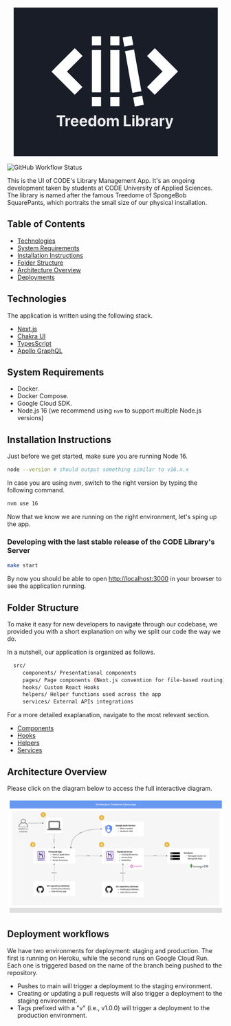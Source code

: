 <p align="center">
  <a
    href="https://code-library-client-swguw3y6sa-ey.a.run.app/"
    target="_blank"
  >
    <img src="assets/logo.png" alt="Treesome Library logo">
  </a>
</p>

![GitHub Workflow Status](https://github.com/the-library-guild/code-library-app/actions/workflows/validation.yml/badge.svg)

This is the UI of CODE's Library Management App.
It's an ongoing development taken by students at CODE University of Applied Sciences.
The library is named after the famous Treedome of SpongeBob SquarePants, which portraits the small size of our physical installation.

## Table of Contents

- [Technologies](#technologies)
- [System Requirements](#system-requirements)
- [Installation Instructions](#installation-instructions)
- [Folder Structure](#folder-structure)
- [Architecture Overview](#architecture-overview)
- [Deployments](#deployment-workflows)

## Technologies

The application is written using the following stack.

- [Next.js](https://nextjs.org/)
- [Chakra UI](https://chakra-ui.com/)
- [TypesScript](https://www.typescriptlang.org/)
- [Apollo GraphQL](https://www.apollographql.com/)

## System Requirements

- Docker.
- Docker Compose.
- Google Cloud SDK.
- Node.js 16 (we recommend using `nvm` to support multiple Node.js versions)

## Installation Instructions

Just before we get started, make sure you are running Node 16.

```bash
node --version # should output something similar to v16.x.x
```

In case you are using nvm, switch to the right version by typing the following command.

```bash
nvm use 16
```

Now that we know we are running on the right environment, let's sping up the app.

### Developing with the last stable release of the CODE Library's Server

```bash
make start
```

By now you should be able to open [http://localhost:3000](http://localhost:3000) in your browser to see the application running.

## Folder Structure

To make it easy for new developers to navigate through our codebase, we provided you with a short explanation on why we split our code the way we do.

In a nutshell, our application is organized as follows.

```bash
  src/
     components/ Presentational components
     pages/ Page components (Next.js convention for file-based routing)
     hooks/ Custom React Hooks
     helpers/ Helper functions used across the app
     services/ External APIs integrations
```

For a more detailed exaplanation, navigate to the most relevant section.

- [Components](./src/components/README.md)
- [Hooks](./src/hooks/README.md)
- [Helpers](./src/helpers/README.md)
- [Services](./src/services/README.md)

## Architecture Overview

Please click on the diagram below to access the full interactive diagram.

<p align="center">
  <a
    href="https://miro.com/app/board/uXjVOiWfulk=/?share_link_id=628581242894"
    target="_blank"
  >
    <img src="assets/architecture-diagram.png" alt="App Architecture Diagram">
  </a>
</p>

## Deployment workflows

We have two environments for deployment: staging and production. The first is running on Heroku, while the second runs on Google Cloud Run. Each one is triggered based on the name of the branch being pushed to the repository.

- Pushes to main will trigger a deployment to the staging environment.
- Creating or updating a pull requests will also trigger a deployment to the staging environment.
- Tags prefixed with a "v" (i.e., v1.0.0) will trigger a deployment to the production environment.
